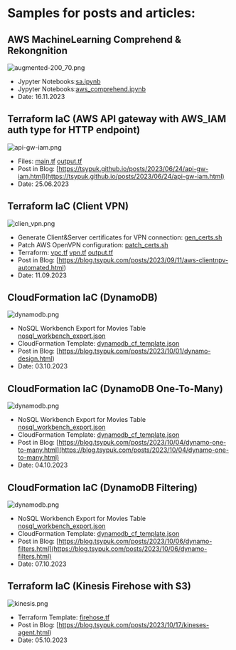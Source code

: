 # Samples for posts and articles:

## AWS MachineLearning Comprehend & Rekongnition

![augmented-200_70.png](aws_hlml/rekognition/augmented-200_70.png)

- Jypyter Notebooks:[sa.ipynb](aws_hlml/rekognition/sa.ipynb)
- Jypyter Notebooks:[aws_comprehend.ipynb](aws_hlml/comprehend/aws_comprehend.ipynb)
- Date: 16.11.2023

## Terraform IaC (AWS API gateway with AWS_IAM auth type for HTTP endpoint)

![api-gw-iam.png](https://blog.tsypuk.com/images/posts/aws-apigw-iam/api-gw-iam.png)

- Files: [main.tf](apigw/main.tf) [output.tf](apigw/output.tf)
- Post in Blog: [https://tsypuk.github.io/posts/2023/06/24/api-gw-iam.html](https://tsypuk.github.io/posts/2023/06/24/api-gw-iam.html)
- Date: 25.06.2023

## Terraform IaC (Client VPN)

![clien_vpn.png](https://blog.tsypuk.com/images/posts/vpn/infra.png)

- Generate Client&Server certificates for VPN connection: [gen_certs.sh](client-vpn/gen_certs.sh)
- Patch AWS OpenVPN configuration: [patch_certs.sh](client-vpn/patch_certs.sh)
- Terraform: [vpc.tf](client-vpn/vpc.tf) [vpn.tf](client-vpn/vpn.tf) [output.tf](client-vpn/output.tf)
- Post in Blog: [https://blog.tsypuk.com/posts/2023/09/11/aws-clientnpv-automated.html)
- Date: 11.09.2023


## CloudFormation IaC (DynamoDB)

![dynamodb.png](https://blog.tsypuk.com/images/posts/dynamo/diagram.png)

- NoSQL Workbench Export for Movies Table [nosql_workbench_export.json](dynamodb/Movies.json)
- CloudFormation Template: [dynamodb_cf_template.json](dynamodb/movies_cf_template.json)
- Post in Blog: [https://blog.tsypuk.com/posts/2023/10/01/dynamo-design.html)
- Date: 03.10.2023

## CloudFormation IaC (DynamoDB One-To-Many)

![dynamodb.png](https://blog.tsypuk.com/images/posts/dynamo/diagram2.png)

- NoSQL Workbench Export for Movies Table [nosql_workbench_export.json](dynamodb/Users.json)
- CloudFormation Template: [dynamodb_cf_template.json](dynamodb/Users_cf_template.json)
- Post in Blog: [https://blog.tsypuk.com/posts/2023/10/04/dynamo-one-to-many.html](https://blog.tsypuk.com/posts/2023/10/04/dynamo-one-to-many.html)
- Date: 04.10.2023

## CloudFormation IaC (DynamoDB Filtering)

![dynamodb.png](https://blog.tsypuk.com/images/posts/dynamo/diagram3.png)

- NoSQL Workbench Export for Movies Table [nosql_workbench_export.json](dynamodb-filter/Users.json)
- CloudFormation Template: [dynamodb_cf_template.json](dynamodb-filter/Users_cf_template.json)
- Post in Blog: [https://blog.tsypuk.com/posts/2023/10/06/dynamo-filters.html](https://blog.tsypuk.com/posts/2023/10/06/dynamo-filters.html)
- Date: 07.10.2023

## Terraform IaC (Kinesis Firehose with S3)

![kinesis.png](https://blog.tsypuk.com/images/posts/kinesis/infra.png)

- Terraform Template: [firehose.tf](kinesis-agent/firehose.tf)
- Post in Blog: [https://blog.tsypuk.com/posts/2023/10/17/kineses-agent.html)
- Date: 05.10.2023